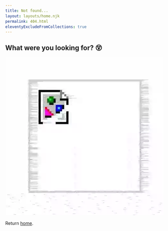 ```yaml
---
title: Not found...
layout: layouts/home.njk
permalink: 404.html
eleventyExcludeFromCollections: true
---
```


## What were you looking for? 😵

<div align="center">

![Content not Found](/img/remote/not-found.webp)

</div>

Return <a href="{{ '/' | url }}">home</a>.
